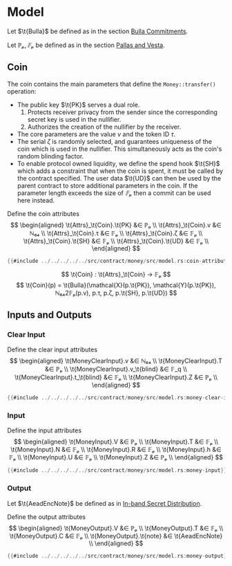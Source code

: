 # Model

Let $\t{Bulla}$ be defined as in the section [Bulla Commitments](../../crypto-schemes.md#bulla-commitments).

Let $ℙₚ, 𝔽ₚ$ be defined as in the section [Pallas and Vesta](../../crypto-schemes.md#pallas-and-vesta).

## Coin

The coin contains the main parameters that define the `Money::transfer()` operation:

* The public key $\t{PK}$ serves a dual role.
  1. Protects receiver privacy from the sender since the corresponding secret
     key is used in the nullifier.
  2. Authorizes the creation of the nullifier by the receiver.
* The core parameters are the value $v$ and the token ID $τ$.
* The serial $ζ$ is randomly selected, and guarantees uniqueness of the coin
  which is used in the nullifier. This simultaneously acts as the coin's random
  blinding factor.
* To enable protocol owned liquidity, we define the spend hook $\t{SH}$
  which adds a constraint that when the coin is spent, it must be called by
  the contract specified. The user data $\t{UD}$ can then be used by the parent
  contract to store additional parameters in the coin. If the parameter length
  exceeds the size of $𝔽ₚ$ then a commit can be used here instead.

Define the coin attributes
$$ \begin{aligned}
  \t{Attrs}_\t{Coin}.\t{PK} &∈ ℙₚ \\
  \t{Attrs}_\t{Coin}.v &∈ ℕ₆₄ \\
  \t{Attrs}_\t{Coin}.τ &∈ 𝔽ₚ \\
  \t{Attrs}_\t{Coin}.ζ &∈ 𝔽ₚ \\
  \t{Attrs}_\t{Coin}.\t{SH} &∈ 𝔽ₚ \\
  \t{Attrs}_\t{Coin}.\t{UD} &∈ 𝔽ₚ \\
\end{aligned} $$

```rust
{{#include ../../../../../src/contract/money/src/model.rs:coin-attributes}}
```

$$ \t{Coin} : \t{Attrs}_\t{Coin} → 𝔽ₚ $$
$$ \t{Coin}(p) = \t{Bulla}(\mathcal{X}(p.\t{PK}), \mathcal{Y}(p.\t{PK}), ℕ₆₄2𝔽ₚ(p.v), p.τ, p.ζ, p.\t{SH}, p.\t{UD}) $$

## Inputs and Outputs

### Clear Input

Define the clear input attributes
$$ \begin{aligned}
  \t{MoneyClearInput}.v &∈ ℕ₆₄ \\
  \t{MoneyClearInput}.T &∈ ℙₚ \\
  \t{MoneyClearInput}.v_\t{blind} &∈ 𝔽_q \\
  \t{MoneyClearInput}.t_\t{blind} &∈ 𝔽ₚ \\
  \t{MoneyClearInput}.Z &∈ ℙₚ \\
\end{aligned} $$

```rust
{{#include ../../../../../src/contract/money/src/model.rs:money-clear-input}}
```

### Input

Define the input attributes
$$ \begin{aligned}
  \t{MoneyInput}.V &∈ ℙₚ \\
  \t{MoneyInput}.T &∈ 𝔽ₚ \\
  \t{MoneyInput}.N &∈ 𝔽ₚ \\
  \t{MoneyInput}.R &∈ 𝔽ₚ \\
  \t{MoneyInput}.h &∈ 𝔽ₚ \\
  \t{MoneyInput}.U &∈ 𝔽ₚ \\
  \t{MoneyInput}.Z &∈ ℙₚ \\
\end{aligned} $$

```rust
{{#include ../../../../../src/contract/money/src/model.rs:money-input}}
```

### Output

Let $\t{AeadEncNote}$ be defined as in [In-band Secret Distribution](../../crypto-schemes.md#in-band-secret-distribution).

Define the output attributes
$$ \begin{aligned}
  \t{MoneyOutput}.V &∈ ℙₚ \\
  \t{MoneyOutput}.T &∈ 𝔽ₚ \\
  \t{MoneyOutput}.C &∈ 𝔽ₚ \\
  \t{MoneyOutput}.\t{note} &∈ \t{AeadEncNote} \\
\end{aligned} $$

```rust
{{#include ../../../../../src/contract/money/src/model.rs:money-output}}
```

